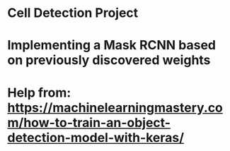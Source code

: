 # Cell Detection Project
# Implementing a Mask RCNN based on previously discovered weights
# Help from: https://machinelearningmastery.com/how-to-train-an-object-detection-model-with-keras/
